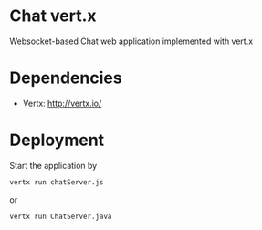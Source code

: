 # Chat vert.x
Websocket-based Chat web application implemented with vert.x
# Dependencies 
* Vertx: http://vertx.io/

# Deployment
Start the application by
```bash
vertx run chatServer.js
```
or
```bash
vertx run ChatServer.java
```
